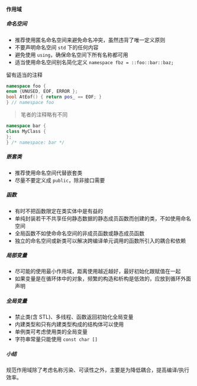 #### 作用域

##### 命名空间

+ 推荐使用匿名命名空间来避免命名冲突，虽然违背了唯一定义原则
+ 不要声明命名空间 `std` 下的任何内容
+ 避免使用 `using`，确保命名空间下所有名称都可用
+ 适当使用命名空间别名简化定义 `namespace fbz = ::foo::bar::baz;`

留有适当的注释

```cpp
namespace foo {
enum {UNUSED, EOF, ERROR };
bool AtEof() { return pos_ == EOF; }
} // namespace foo
```

> 笔者的注释略有不同

```cpp
namespace bar {
class MyClass {
};
} /* namespace: bar */
```

##### 嵌套类

+ 推荐使用命名空间代替嵌套类
+ 尽量不要定义成 `public`，除非接口需要

##### 函数

+ 有时不把函数限定在类实体中是有益的
+ 单纯封装若干不共享任何静态数据的静态成员函数而创建的类，不如使用命名空间
+ 全局函数不如使命命名空间的非成员函数或静态成员函数
+ 独立的命名空间或新类可以解决跨编译单元调用的函数所引入的耦合和依赖

##### 局部变量

+ 尽可能的使用最小作用域，距离使用越近越好，最好初始化跟赋值在一起
+ 如果变量是在循环体中的对象，频繁的构造和析构是低效的，应放到循环外面声明

##### 全局变量

+ 禁止类(含 STL)、多线程、函数返回初始化全局变量
+ 内建类型和只有内建类型构成的结构体可以使用
+ 单例类可考虑使用类的全局变量
+ 字符串常量只能使用 `const char []`

##### 小结

规范作用域除了考虑名称污染、可读性之外，主要是为降低耦合，提高编译/执行效率。


